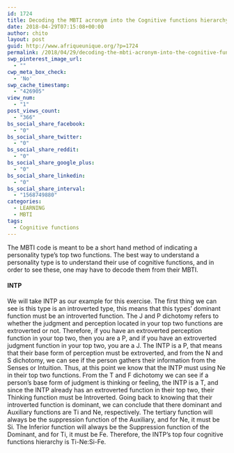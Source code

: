 ```yaml
---
id: 1724
title: Decoding the MBTI acronym into the Cognitive functions hierarchy
date: 2018-04-29T07:15:08+00:00
author: chito
layout: post
guid: http://www.afriqueunique.org/?p=1724
permalink: /2018/04/29/decoding-the-mbti-acronym-into-the-cognitive-functions-hierarchy/
swp_pinterest_image_url:
  - ""
cwp_meta_box_check:
  - 'No'
swp_cache_timestamp:
  - "426905"
view_num:
  - "1"
post_views_count:
  - "366"
bs_social_share_facebook:
  - "0"
bs_social_share_twitter:
  - "0"
bs_social_share_reddit:
  - "0"
bs_social_share_google_plus:
  - "0"
bs_social_share_linkedin:
  - "0"
bs_social_share_interval:
  - "1568749880"
categories:
  - LEARNING
  - MBTI
tags:
  - Cognitive functions
---
```

<div class="_2cuy _3dgx" data-block="true" data-editor="3rhet" data-offset-key="98l8-0-0">
  <div class="_1mf _1mj" data-offset-key="98l8-0-0">
    <span data-offset-key="98l8-0-0">The MBTI code is meant to be a short hand method of indicating a personality type’s top two functions. The best way to understand a personality type is to understand their use of cognitive functions, and in order to see these, one may have to decode them from their MBTI. </span>
  </div>
</div>

<div class="_2cuy _3dgx" data-block="true" data-editor="3rhet" data-offset-key="drhc3-0-0">
  <h4 class="_1mf _1mj" data-offset-key="drhc3-0-0">
    <span data-offset-key="drhc3-0-0">INTP </span>
  </h4>
</div>

<div class="_2cuy _3dgx" data-block="true" data-editor="3rhet" data-offset-key="frbnk-0-0">
  <div class="_1mf _1mj" data-offset-key="frbnk-0-0">
    <span data-offset-key="frbnk-0-0">We will take INTP as our example for this exercise. The first thing we can see is this type is an introverted type, this means that this types’ dominant function must be an introverted function. The J and P dichotomy refers to whether the judgment and perception located in your top two functions are extroverted or not. Therefore, if you have an extroverted perception function in your top two, then you are a P, and if you have an extroverted judgment function in your top two, you are a J. The INTP is a P, that means that their base form of perception must be extroverted, and from the N and S dichotomy, we can see if the person gathers their information from the Senses or Intuition. Thus, at this point we know that the INTP must using Ne in their top two functions. From the T and F dichotomy we can see if a person’s base form of judgment is thinking or feeling, the INTP is a T, and since the INTP already has an extroverted function in their top two, their Thinking function must be Introverted. Going back to knowing that their introverted function is dominant, we can conclude that there dominant and Auxiliary functions are Ti and Ne, respectively. The tertiary function will always be the suppression function of the Auxiliary, and for Ne, it must be Si. The Inferior function will always be the Suppression function of the Dominant, and for Ti, it must be Fe. Therefore, the INTP’s top four cognitive functions hierarchy is Ti-Ne:Si-Fe. </span>
  </div>
</div>
